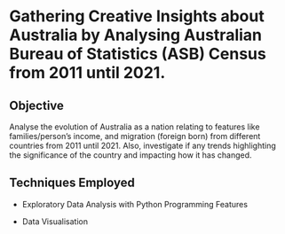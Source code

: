 # Gathering Creative Insights about Australia by Analysing Australian Bureau of Statistics (ASB) Census from 2011 until 2021.

## Objective

Analyse the evolution of Australia as a nation relating to features like families/person’s income, and migration (foreign born) from different countries from 2011 until 2021. Also, investigate if any trends highlighting the significance of the country and impacting how it has changed.

## Techniques Employed

- Exploratory Data Analysis with Python Programming Features

- Data Visualisation
